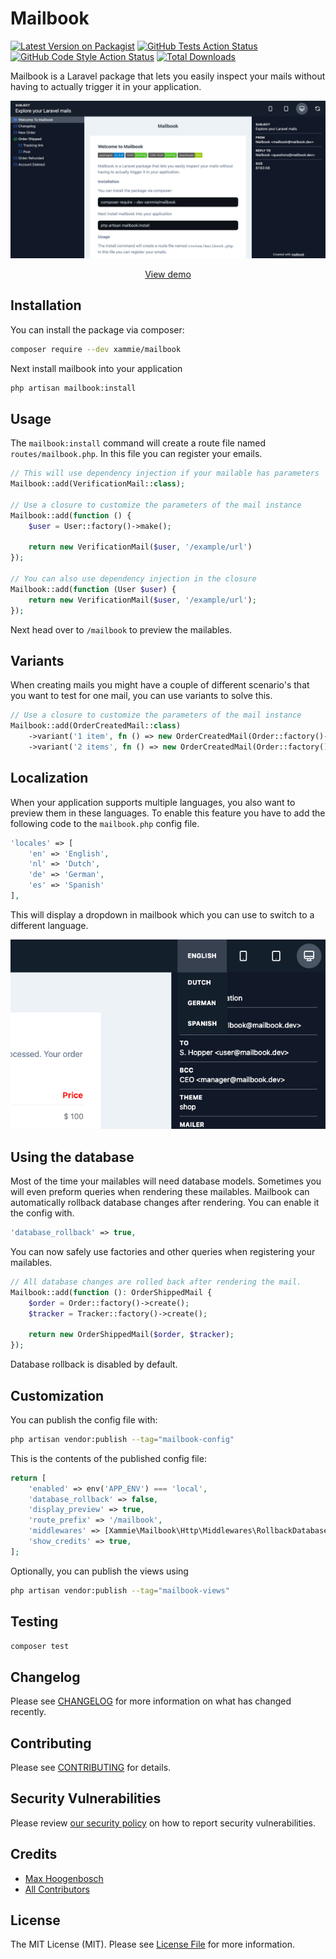 # Mailbook

[![Latest Version on Packagist](https://img.shields.io/packagist/v/xammie/mailbook.svg?style=flat-square)](https://packagist.org/packages/xammie/mailbook)
[![GitHub Tests Action Status](https://img.shields.io/github/workflow/status/xammie/mailbook/run-tests?label=tests)](https://github.com/xammie/mailbook/actions?query=workflow%3Arun-tests+branch%3Amain)
[![GitHub Code Style Action Status](https://img.shields.io/github/workflow/status/xammie/mailbook/Check%20&%20fix%20styling?label=code%20style)](https://github.com/xammie/mailbook/actions?query=workflow%3A"Check+%26+fix+styling"+branch%3Amain)
[![Total Downloads](https://img.shields.io/packagist/dt/xammie/mailbook.svg?style=flat-square)](https://packagist.org/packages/xammie/mailbook)

Mailbook is a Laravel package that lets you easily inspect your mails without having to actually trigger it in your
application.

![Example screenshot](./screenshot.png)

<p align="center"><a href="https://mailbook.dev/">View demo</a></p>

## Installation

You can install the package via composer:

```bash
composer require --dev xammie/mailbook
```

Next install mailbook into your application

```bash
php artisan mailbook:install
```

## Usage

The `mailbook:install` command will create a route file named `routes/mailbook.php`. In this file you can register your
emails.

```php
// This will use dependency injection if your mailable has parameters
Mailbook::add(VerificationMail::class);

// Use a closure to customize the parameters of the mail instance
Mailbook::add(function () {
    $user = User::factory()->make();

    return new VerificationMail($user, '/example/url')
});

// You can also use dependency injection in the closure
Mailbook::add(function (User $user) {
    return new VerificationMail($user, '/example/url');
});
```

Next head over to `/mailbook` to preview the mailables.

## Variants

When creating mails you might have a couple of different scenario's that you want to test for one mail, you can use
variants to solve this.

```php
// Use a closure to customize the parameters of the mail instance
Mailbook::add(OrderCreatedMail::class)
    ->variant('1 item', fn () => new OrderCreatedMail(Order::factory()->withOneProduct()->create()))
    ->variant('2 items', fn () => new OrderCreatedMail(Order::factory()->withTwoProducts()->create()));
```

## Localization

When your application supports multiple languages, you also want to preview them in these languages. To enable this
feature you have to add the following code to the `mailbook.php` config file.

```php
'locales' => [
    'en' => 'English',
    'nl' => 'Dutch',
    'de' => 'German',
    'es' => 'Spanish'
],
```

This will display a dropdown in mailbook which you can use to switch to a different language.

![Localization](./docs/localization.png)

## Using the database

Most of the time your mailables will need database models. Sometimes you will even preform queries when rendering these
mailables. Mailbook can automatically rollback database changes after rendering. You can enable it the config with.

```php
'database_rollback' => true,
```

You can now safely use factories and other queries when registering your mailables.

```php
// All database changes are rolled back after rendering the mail.
Mailbook::add(function (): OrderShippedMail {
    $order = Order::factory()->create();
    $tracker = Tracker::factory()->create();
        
    return new OrderShippedMail($order, $tracker);
});
```

Database rollback is disabled by default.

## Customization

You can publish the config file with:

```bash
php artisan vendor:publish --tag="mailbook-config"
```

This is the contents of the published config file:

```php
return [
    'enabled' => env('APP_ENV') === 'local',
    'database_rollback' => false,
    'display_preview' => true,
    'route_prefix' => '/mailbook',
    'middlewares' => [Xammie\Mailbook\Http\Middlewares\RollbackDatabase::class],
    'show_credits' => true,
];
```

Optionally, you can publish the views using

```bash
php artisan vendor:publish --tag="mailbook-views"
```

## Testing

```bash
composer test
```

## Changelog

Please see [CHANGELOG](CHANGELOG.md) for more information on what has changed recently.

## Contributing

Please see [CONTRIBUTING](https://github.com/Xammie/.github/blob/main/CONTRIBUTING.md) for details.

## Security Vulnerabilities

Please review [our security policy](../../security/policy) on how to report security vulnerabilities.

## Credits

- [Max Hoogenbosch](https://github.com/Xammie)
- [All Contributors](../../contributors)

## License

The MIT License (MIT). Please see [License File](LICENSE.md) for more information.
